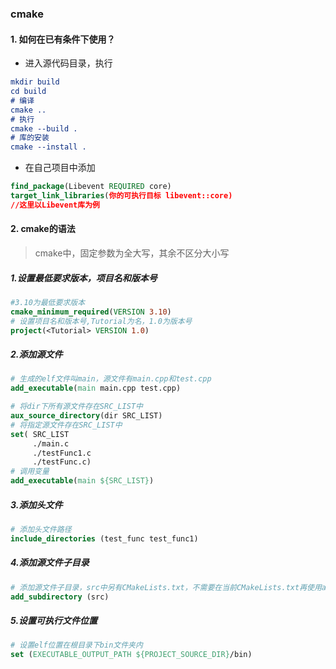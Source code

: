 ### cmake
#### 1. 如何在已有条件下使用？

  - 进入源代码目录，执行

```cmake
mkdir build
cd build
# 编译
cmake ..
# 执行
cmake --build .
# 库的安装
cmake --install .
```

  - 在自己项目中添加

```cmake
find_package(Libevent REQUIRED core)
target_link_libraries(你的可执行目标 libevent::core)
//这里以Libevent库为例
```

#### 2. cmake的语法

> cmake中，固定参数为全大写，其余不区分大小写

  #####     1.设置最低要求版本，项目名和版本号

``` cmake
#3.10为最低要求版本
cmake_minimum_required(VERSION 3.10)
# 设置项目名和版本号,Tutorial为名，1.0为版本号
project(<Tutorial> VERSION 1.0)
```

  ##### 2.添加源文件

```cmake
# 生成的elf文件叫main，源文件有main.cpp和test.cpp
add_executable(main main.cpp test.cpp)
```

```cmake
# 将dir下所有源文件存在SRC_LIST中
aux_source_directory(dir SRC_LIST)
# 将指定源文件存在SRC_LIST中
set( SRC_LIST
	 ./main.c
	 ./testFunc1.c
	 ./testFunc.c)
# 调用变量
add_executable(main ${SRC_LIST})
```

  ##### 3.添加头文件

```cmake
# 添加头文件路径
include_directories (test_func test_func1)
```

  ##### 4.添加源文件子目录

```cmake
# 添加源文件子目录，src中另有CMakeLists.txt，不需要在当前CMakeLists.txt再使用add_executable()，差不多相当于两个lists动态联系起来
add_subdirectory (src)
```

  ##### 5.设置可执行文件位置

```cmake
# 设置elf位置在根目录下bin文件夹内
set (EXECUTABLE_OUTPUT_PATH ${PROJECT_SOURCE_DIR}/bin)
```



